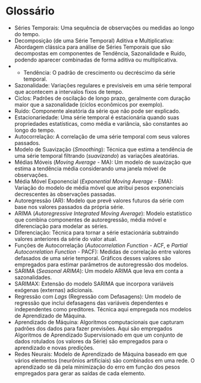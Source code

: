 # Glossário

* Séries Temporais: Uma sequência de observações ou medidas ao longo do tempo.
* Decomposição (de uma Série Temporal) Aditiva e Multiplicativa: Abordagem clássica para análise de Séries Temporais que são decompostas em componentes de Tendência, Sazonalidade e Ruído, podendo aparecer combinadas de forma aditiva ou multiplicativa.  
* * Tendência: O padrão de crescimento ou decréscimo da série temporal.
* Sazonalidade: Variações regulares e previsíveis em uma série temporal que acontecem a intervalos fixos de tempo.
* Ciclos: Padrões de oscilação de longo prazo, geralmente com duração maior que a sazonalidade (ciclos econômicos por exemplo).
* Ruído: Componente aleatória da série que não pode ser explicado.
* Estacionariedade: Uma série temporal é estacionária quando suas propriedades estatísticas, como média e variância, são constantes ao longo do tempo.
* Autocorrelação: A correlação de uma série temporal com seus valores passados.
* Modelo de Suavização (*Smoothing*): Técnica que estima a tendência de uma série temporal filtrando (*suavizando*) as variações aleatórias.
* Médias Móveis (*Moving Average* - MA): Um modelo de suavização que estima a tendência média considerando uma janela móvel de observações.
* Média Móvel Exponencial (*Exponential Moving Average* - EMA): Variação do modelo de média móvel que atribui pesos exponenciais decrescentes às observações passadas.
* Autoregressão (AR): Modelo que prevê valores futuros da série com base nos valores passados da própria série.
* ARIMA (*Autoregressive Integrated Moving Average*): Modelo estatístico que combina componentes de autoregressão, média móvel e diferenciação para modelar as séries.
* Diferenciação: Técnica para tornar a série estacionária subtraindo valores anteriores da série do valor atual. 
* Funções de Autocorrelação (*Autocorrelation Function* - ACF, e *Partial Autocorrelation Function* - PACF): Medidas de correlação entre valores defasados de uma série temporal. Gráficos desses valores são empregados para estimar parâmetros de autoregressão dos modelos.
* SARIMA (*Seasonal ARIMA*): Um modelo ARIMA que leva em conta a sazonalidades.
* SARIMAX: Extensão do modelo SARIMA que incorpora variáveis exógenas (externas) adicionais.
* Regressão com *Lags* (Regressão com Defasagens): Um modelo de regressão que inclui defasagens das variáveis dependentes e independentes como preditores. Técnica aqui empregada nos modelos de Aprendizado de Máquina.
* Aprendizado de Máquina: Algoritmos computacionais que capturam padrões dos dados para fazer previsões. Aqui são empregados Algoritmos de Aprendizado Supervisionado em que um conjunto de dados rotulados (os valores da Série) são empregados para o aprendizado e novas predições.
* Redes Neurais: Modelo de Aprendizado de Máquina baseado em que vários elementos (neurônios artificiais) são combinados em uma rede. O aprendizado se dá pela minimização do erro em função dos pesos empregados para gerar as saídas de cada elemento. 

